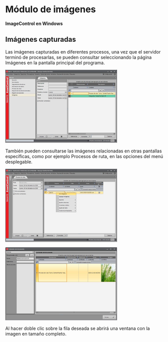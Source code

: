 # Módulo de imágenes

**ImageControl en Windows**

## Imágenes capturadas

Las imágenes capturadas en diferentes procesos, una vez que el servidor terminó de
procesarlas, se pueden consultar seleccionando la página Imágenes en la pantalla
principal del programa.

![img.png](img.png)

También pueden consultarse las imágenes relacionadas en otras pantallas específicas,
como por ejemplo Procesos de ruta, en las opciones del menú desplegable.

![img_1.png](img_1.png)

![img_2.png](img_2.png)

Al hacer doble clic sobre la fila deseada se abrirá una ventana con la imagen en tamaño
completo.
